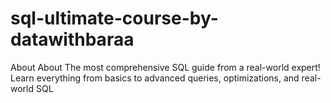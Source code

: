 # sql-ultimate-course-by-datawithbaraa
About About The most comprehensive SQL guide from a real-world expert! Learn everything from basics to advanced queries, optimizations, and real-world SQL

